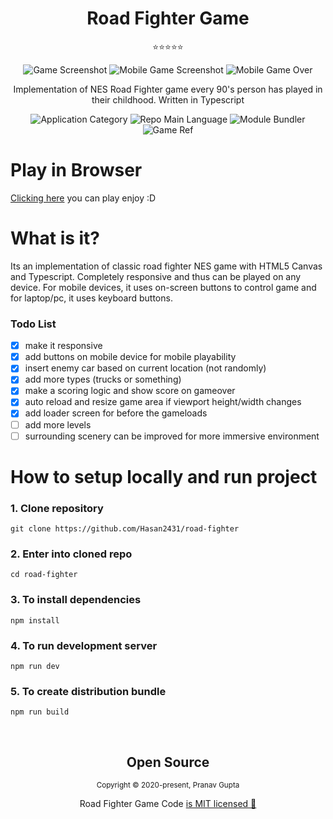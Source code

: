 <h1 align="center">Road Fighter Game</h1>
<p align="center">⭐⭐⭐⭐⭐</p>

<p align="center">
<img src="https://user-images.githubusercontent.com/34238240/100523809-52198300-31d9-11eb-9b39-e0a401cc1884.png" alt="Game Screenshot">
<img src="https://user-images.githubusercontent.com/34238240/100523811-547bdd00-31d9-11eb-83da-5ecffeb09265.png" alt="Mobile Game Screenshot">
<img src="https://user-images.githubusercontent.com/34238240/100996755-741b5880-357f-11eb-9c5c-70123c46a1a0.png" alt="Mobile Game Over">
</p>

<p align="center">Implementation of NES Road Fighter game every 90's person has played in their childhood. Written in Typescript</p>
<p align="center">
  <img  src="https://img.shields.io/badge/category-gamedev-orange" alt="Application Category" />
  <img  src="https://img.shields.io/badge/language-typescript-blue" alt="Repo Main Language" />
  <img  src="https://img.shields.io/badge/bundler-webpack-blueviolet" alt="Module Bundler" />
  <img  src="https://img.shields.io/badge/name-road_fighter-green" alt="Game Ref" />
</p>

# Play in Browser

[Clicking here](https://roadfighter.netlify.com) you can play enjoy :D

# What is it?
Its an implementation of classic road fighter NES game with HTML5 Canvas and Typescript. Completely responsive and thus can be played on any device. For mobile devices, it uses on-screen buttons to control game and for laptop/pc, it uses keyboard buttons.

### Todo List

- [x] make it responsive
- [x] add buttons on mobile device for mobile playability
- [x] insert enemy car based on current location (not randomly)
- [x] add more types (trucks or something)
- [x] make a scoring logic and show score on gameover
- [x] auto reload and resize game area if viewport height/width changes
- [x] add loader screen for before the gameloads
- [ ] add more levels
- [ ] surrounding scenery can be improved for more immersive environment

# How to setup locally and run project

### 1. Clone repository

```
git clone https://github.com/Hasan2431/road-fighter
```

### 2. Enter into cloned repo

```
cd road-fighter
```

### 3. To install dependencies 

```
npm install
```

### 4. To run development server

```
npm run dev 
```


### 5. To create distribution bundle

```
npm run build
```

<br>

<h2 align="center">
  Open Source
</h2>
<p align="center">
  <sub>Copyright © 2020-present, Pranav Gupta</sub>
</p>
<p align="center">Road Fighter Game Code <a href="https://github.com/LaksCastro/snake-game/blob/master/LICENSE.md">is MIT licensed 💖</a></p>
